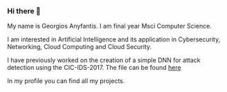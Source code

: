 ### Hi there 👋

 My name is Georgios Anyfantis. I am final year Msci Computer Science.

 I am interested in Artificial Intelligence and its application in Cybersecurity, Networking, Cloud Computing and Cloud Security.

 I have previously worked on the creation of a simple DNN for attack detection using the CIC-IDS-2017. The file can be found [here](https://github.com/georgeani/NIDS_Dissertation_2021)

 In my profile you can find all my projects.

<!--
**georgeani/georgeani** is a ✨ _special_ ✨ repository because its `README.md` (this file) appears on your GitHub profile.

Here are some ideas to get you started:

- 🔭 I’m currently working on ...
- 🌱 I’m currently learning ...
- 👯 I’m looking to collaborate on ...
- 🤔 I’m looking for help with ...
- 💬 Ask me about ...
- 📫 How to reach me: ...
- 😄 Pronouns: ...
- ⚡ Fun fact: ...
-->
